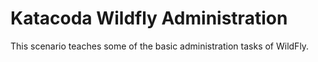 # Katacoda Wildfly Administration
This scenario teaches some of the basic administration tasks of WildFly.

